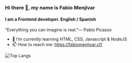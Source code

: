 ### Hi there 👋, my name is Fabio Menjívar
#### I am a Frontend developer. English / Spanish
“Everything you can imagine is real.”― Pablo Picasso

- 🌱 I’m currently learning HTML, CSS, Javascript & NodeJS
- 📫 How to reach me: https://fabiomenjivar.cf/

![Top Langs](https://github-readme-stats.vercel.app/api/top-langs/?username=Lawkmur&layout=compact)
